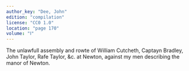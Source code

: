 ```yaml
---
author_key: "Dee, John"
edition: "compilation"
license: "CC0 1.0"
location: "page 170"
volume: "Ⅰ"
---
```

The unlawfull assembly and rowte of William Cutcheth, Captayn Bradley, John
Taylor, Rafe Taylor, &c. at Newton, against my men describing the manor of
Newton.
